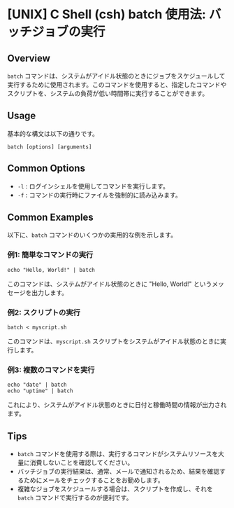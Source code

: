 # [UNIX] C Shell (csh) batch 使用法: バッチジョブの実行

## Overview
`batch` コマンドは、システムがアイドル状態のときにジョブをスケジュールして実行するために使用されます。このコマンドを使用すると、指定したコマンドやスクリプトを、システムの負荷が低い時間帯に実行することができます。

## Usage
基本的な構文は以下の通りです。

```
batch [options] [arguments]
```

## Common Options
- `-l` : ログインシェルを使用してコマンドを実行します。
- `-f` : コマンドの実行時にファイルを強制的に読み込みます。

## Common Examples
以下に、`batch` コマンドのいくつかの実用的な例を示します。

### 例1: 簡単なコマンドの実行
```shell
echo "Hello, World!" | batch
```
このコマンドは、システムがアイドル状態のときに "Hello, World!" というメッセージを出力します。

### 例2: スクリプトの実行
```shell
batch < myscript.sh
```
このコマンドは、`myscript.sh` スクリプトをシステムがアイドル状態のときに実行します。

### 例3: 複数のコマンドを実行
```shell
echo "date" | batch
echo "uptime" | batch
```
これにより、システムがアイドル状態のときに日付と稼働時間の情報が出力されます。

## Tips
- `batch` コマンドを使用する際は、実行するコマンドがシステムリソースを大量に消費しないことを確認してください。
- バッチジョブの実行結果は、通常、メールで通知されるため、結果を確認するためにメールをチェックすることをお勧めします。
- 複雑なジョブをスケジュールする場合は、スクリプトを作成し、それを `batch` コマンドで実行するのが便利です。
